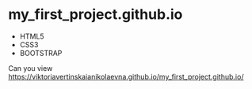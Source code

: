 # my_first_project.github.io

- HTML5
- CSS3
- BOOTSTRAP

 Can you view [https://viktoriavertinskaianikolaevna.github.io/my_first_project.github.io/
]()
